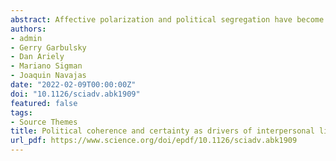 ```yaml
---
abstract: Affective polarization and political segregation have become a serious threat to democratic societies. One standard explanation for these phenomena is that people like and prefer interacting with similar others. However, similarity may not be the only driver of interpersonal liking in the political domain, and other factors, yet to be uncovered, could play an important role. Here, we hypothesized that beyond the effect of similarity, people show greater preference for individuals with politically coherent and confident opinions. To test this idea, we performed two behavioral studies consisting of one-shot face-to-face pairwise interactions. We found that people with ambiguous or ambivalent views were nonreciprocally attracted to confident and coherent ingroups. A third experimental study confirmed that politically coherent and confident profiles are rated as more attractive than targets with ambiguous or ambivalent opinions. Overall, these findings unfold the key drivers of the affability between people who discuss politics.
authors:
- admin
- Gerry Garbulsky
- Dan Ariely
- Mariano Sigman
- Joaquin Navajas
date: "2022-02-09T00:00:00Z"
doi: "10.1126/sciadv.abk1909"
featured: false
tags:
- Source Themes
title: Political coherence and certainty as drivers of interpersonal liking over and above similarity
url_pdf: https://www.science.org/doi/epdf/10.1126/sciadv.abk1909
---
```

